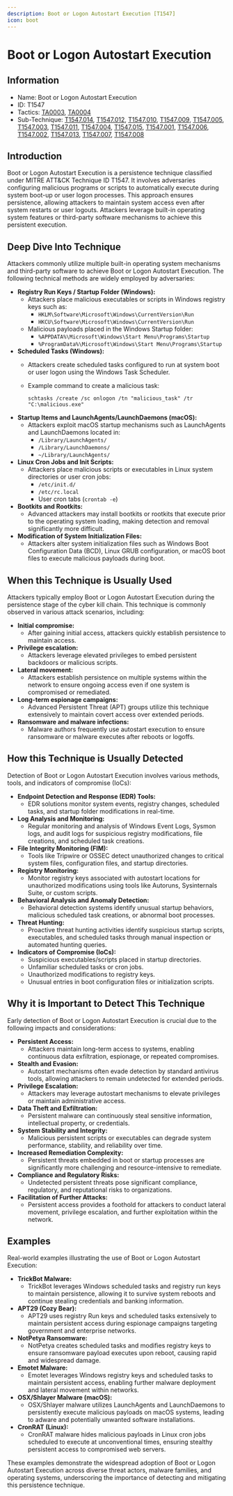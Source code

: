 ```yaml
---
description: Boot or Logon Autostart Execution [T1547]
icon: boot
---
```


# Boot or Logon Autostart Execution

## Information

* Name: Boot or Logon Autostart Execution
* ID: T1547
* Tactics: [TA0003](../../ta0003/), [TA0004](../)
* Sub-Technique: [T1547.014](t1547.014.md), [T1547.012](../../../TA0004/T1547.012.md), [T1547.010](t1547.010.md), [T1547.009](t1547.009.md), [T1547.005](t1547.005.md), [T1547.003](t1547.003.md), [T1547.011](t1547.011.md), [T1547.004](t1547.004.md), [T1547.015](t1547.015.md), [T1547.001](t1547.001.md), [T1547.006](t1547.006.md), [T1547.002](t1547.002.md), [T1547.013](t1547.013.md), [T1547.007](t1547.007.md), [T1547.008](t1547.008.md)

## Introduction

Boot or Logon Autostart Execution is a persistence technique classified under MITRE ATT\&CK Technique ID T1547. It involves adversaries configuring malicious programs or scripts to automatically execute during system boot-up or user logon processes. This approach ensures persistence, allowing attackers to maintain system access even after system restarts or user logouts. Attackers leverage built-in operating system features or third-party software mechanisms to achieve this persistent execution.

## Deep Dive Into Technique

Attackers commonly utilize multiple built-in operating system mechanisms and third-party software to achieve Boot or Logon Autostart Execution. The following technical methods are widely employed by adversaries:

* **Registry Run Keys / Startup Folder (Windows):**
  * Attackers place malicious executables or scripts in Windows registry keys such as:
    * `HKLM\Software\Microsoft\Windows\CurrentVersion\Run`
    * `HKCU\Software\Microsoft\Windows\CurrentVersion\Run`
  * Malicious payloads placed in the Windows Startup folder:
    * `%APPDATA%\Microsoft\Windows\Start Menu\Programs\Startup`
    * `%ProgramData%\Microsoft\Windows\Start Menu\Programs\Startup`
* **Scheduled Tasks (Windows):**
  * Attackers create scheduled tasks configured to run at system boot or user logon using the Windows Task Scheduler.
  *   Example command to create a malicious task:

      ```
      schtasks /create /sc onlogon /tn "malicious_task" /tr "C:\malicious.exe"
      ```
* **Startup Items and LaunchAgents/LaunchDaemons (macOS):**
  * Attackers exploit macOS startup mechanisms such as LaunchAgents and LaunchDaemons located in:
    * `/Library/LaunchAgents/`
    * `/Library/LaunchDaemons/`
    * `~/Library/LaunchAgents/`
* **Linux Cron Jobs and Init Scripts:**
  * Attackers place malicious scripts or executables in Linux system directories or user cron jobs:
    * `/etc/init.d/`
    * `/etc/rc.local`
    * User cron tabs (`crontab -e`)
* **Bootkits and Rootkits:**
  * Advanced attackers may install bootkits or rootkits that execute prior to the operating system loading, making detection and removal significantly more difficult.
* **Modification of System Initialization Files:**
  * Attackers alter system initialization files such as Windows Boot Configuration Data (BCD), Linux GRUB configuration, or macOS boot files to execute malicious payloads during boot.

## When this Technique is Usually Used

Attackers typically employ Boot or Logon Autostart Execution during the persistence stage of the cyber kill chain. This technique is commonly observed in various attack scenarios, including:

* **Initial compromise:**
  * After gaining initial access, attackers quickly establish persistence to maintain access.
* **Privilege escalation:**
  * Attackers leverage elevated privileges to embed persistent backdoors or malicious scripts.
* **Lateral movement:**
  * Attackers establish persistence on multiple systems within the network to ensure ongoing access even if one system is compromised or remediated.
* **Long-term espionage campaigns:**
  * Advanced Persistent Threat (APT) groups utilize this technique extensively to maintain covert access over extended periods.
* **Ransomware and malware infections:**
  * Malware authors frequently use autostart execution to ensure ransomware or malware executes after reboots or logoffs.

## How this Technique is Usually Detected

Detection of Boot or Logon Autostart Execution involves various methods, tools, and indicators of compromise (IoCs):

* **Endpoint Detection and Response (EDR) Tools:**
  * EDR solutions monitor system events, registry changes, scheduled tasks, and startup folder modifications in real-time.
* **Log Analysis and Monitoring:**
  * Regular monitoring and analysis of Windows Event Logs, Sysmon logs, and audit logs for suspicious registry modifications, file creations, and scheduled task creations.
* **File Integrity Monitoring (FIM):**
  * Tools like Tripwire or OSSEC detect unauthorized changes to critical system files, configuration files, and startup directories.
* **Registry Monitoring:**
  * Monitor registry keys associated with autostart locations for unauthorized modifications using tools like Autoruns, Sysinternals Suite, or custom scripts.
* **Behavioral Analysis and Anomaly Detection:**
  * Behavioral detection systems identify unusual startup behaviors, malicious scheduled task creations, or abnormal boot processes.
* **Threat Hunting:**
  * Proactive threat hunting activities identify suspicious startup scripts, executables, and scheduled tasks through manual inspection or automated hunting queries.
* **Indicators of Compromise (IoCs):**
  * Suspicious executables/scripts placed in startup directories.
  * Unfamiliar scheduled tasks or cron jobs.
  * Unauthorized modifications to registry keys.
  * Unusual entries in boot configuration files or initialization scripts.

## Why it is Important to Detect This Technique

Early detection of Boot or Logon Autostart Execution is crucial due to the following impacts and considerations:

* **Persistent Access:**
  * Attackers maintain long-term access to systems, enabling continuous data exfiltration, espionage, or repeated compromises.
* **Stealth and Evasion:**
  * Autostart mechanisms often evade detection by standard antivirus tools, allowing attackers to remain undetected for extended periods.
* **Privilege Escalation:**
  * Attackers may leverage autostart mechanisms to elevate privileges or maintain administrative access.
* **Data Theft and Exfiltration:**
  * Persistent malware can continuously steal sensitive information, intellectual property, or credentials.
* **System Stability and Integrity:**
  * Malicious persistent scripts or executables can degrade system performance, stability, and reliability over time.
* **Increased Remediation Complexity:**
  * Persistent threats embedded in boot or startup processes are significantly more challenging and resource-intensive to remediate.
* **Compliance and Regulatory Risks:**
  * Undetected persistent threats pose significant compliance, regulatory, and reputational risks to organizations.
* **Facilitation of Further Attacks:**
  * Persistent access provides a foothold for attackers to conduct lateral movement, privilege escalation, and further exploitation within the network.

## Examples

Real-world examples illustrating the use of Boot or Logon Autostart Execution:

* **TrickBot Malware:**
  * TrickBot leverages Windows scheduled tasks and registry run keys to maintain persistence, allowing it to survive system reboots and continue stealing credentials and banking information.
* **APT29 (Cozy Bear):**
  * APT29 uses registry Run keys and scheduled tasks extensively to maintain persistent access during espionage campaigns targeting government and enterprise networks.
* **NotPetya Ransomware:**
  * NotPetya creates scheduled tasks and modifies registry keys to ensure ransomware payload executes upon reboot, causing rapid and widespread damage.
* **Emotet Malware:**
  * Emotet leverages Windows registry keys and scheduled tasks to maintain persistent access, enabling further malware deployment and lateral movement within networks.
* **OSX/Shlayer Malware (macOS):**
  * OSX/Shlayer malware utilizes LaunchAgents and LaunchDaemons to persistently execute malicious payloads on macOS systems, leading to adware and potentially unwanted software installations.
* **CronRAT (Linux):**
  * CronRAT malware hides malicious payloads in Linux cron jobs scheduled to execute at unconventional times, ensuring stealthy persistent access to compromised web servers.

These examples demonstrate the widespread adoption of Boot or Logon Autostart Execution across diverse threat actors, malware families, and operating systems, underscoring the importance of detecting and mitigating this persistence technique.
